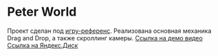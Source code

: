 # Peter World

Проект сделан под [игру-референс](https://play.google.com/store/apps/details?gl=US&hl=en-US&id=com.miaworld.life.avatar.doll.dressup.design.makeover). Реализована основная механика Drag and Drop, а также скроллинг камеры.
[Ссылка на демо видео](https://www.youtube.com/watch?v=nQYJdzqJabw)
[Ссылка на Яндекс.Диск](https://disk.yandex.ru/d/Lcn5QZfXWfjLOw)
